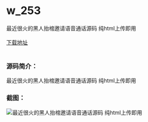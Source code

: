 # w_253
最近很火的黑人抬棺邀请语音通话源码 纯html上传即用
<br/></br>
[下载地址](https://www.uuid2.com/253.html "下载地址")
<br/></br>
<h3>源码简介：</h3>
<p>最近很火的黑人抬棺邀请语音通话源码 纯html上传即用<p>
<h3>截图：</h3>
<img src="https://www.uuid2.com/wp-content/uploads/img/202105/f3e179a960.jpg" alt="最近很火的黑人抬棺邀请语音通话源码 纯html上传即用">
